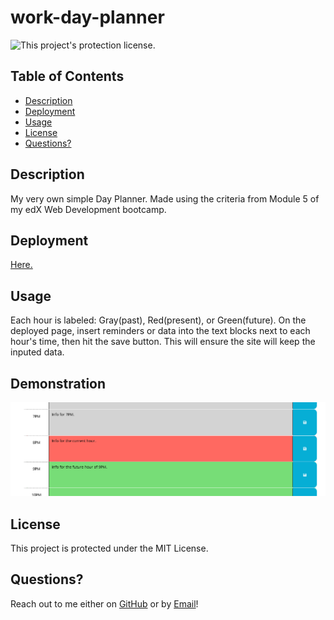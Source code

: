 # work-day-planner

![This project's protection license.](https://img.shields.io/badge/license-MIT-blue)

## Table of Contents

- [Description](#Description)
- [Deployment](#Deployment)
- [Usage](#Usage)
- [License](#License)
- [Questions?](#Questions?)

## Description

My very own simple Day Planner. Made using the criteria from Module 5 of my edX Web Development bootcamp.

## Deployment

[Here.](https://noahjralph.github.io/work-day-planner/)

## Usage

Each hour is labeled: Gray(past), Red(present), or Green(future).
On the deployed page, insert reminders or data into the text blocks next to each hour's time, then hit the save button. This will ensure the site will keep the inputed data.

## Demonstration

![A gif demonstrating the unmatched power of Noah's Day Planner.](./assets/imgs/demo.PNG)

## License

This project is protected under the MIT License.

## Questions?

Reach out to me either on [GitHub](https://github.com/NoahJRalph) or by [Email](mailto:NoahJRalph@gmail.com)!
